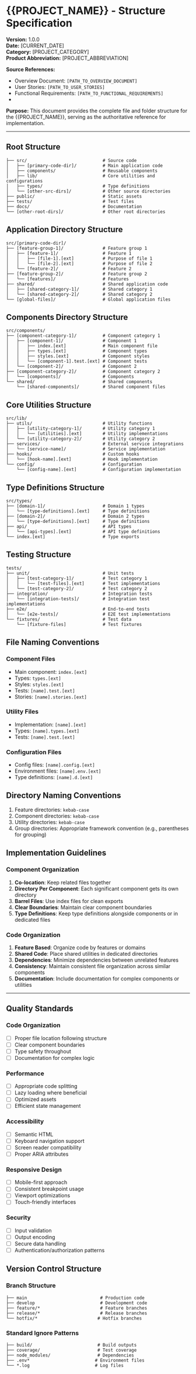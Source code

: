 # {{PROJECT_NAME}} - Structure Specification
**Version:** 1.0.0  
**Date:** [CURRENT_DATE]  
**Category:** [PROJECT_CATEGORY]  
**Product Abbreviation:** [PROJECT_ABBREVIATION]

**Source References:**
- Overview Document: `[PATH_TO_OVERVIEW_DOCUMENT]`
- User Stories: `[PATH_TO_USER_STORIES]`
- Functional Requirements: `[PATH_TO_FUNCTIONAL_REQUIREMENTS]`
- [Other Documents]: `[PATH_TO_OTHER_DOCUMENTS]`

**Purpose:** This document provides the complete file and folder structure for the {{PROJECT_NAME}}, serving as the authoritative reference for implementation.

---

## Root Structure
```
├── src/                             # Source code
│   ├── [primary-code-dir]/          # Main application code
│   ├── components/                  # Reusable components
│   ├── lib/                         # Core utilities and configurations
│   ├── types/                       # Type definitions
│   └── [other-src-dirs]/            # Other source directories
├── public/                          # Static assets
├── tests/                           # Test files
├── docs/                            # Documentation
└── [other-root-dirs]/               # Other root directories
```

## Application Directory Structure
```
src/[primary-code-dir]/
├── [feature-group-1]/               # Feature group 1
│   ├── [feature-1]/                 # Feature 1
│   │   ├── [file-1].[ext]           # Purpose of file 1
│   │   └── [file-2].[ext]           # Purpose of file 2
│   └── [feature-2]/                 # Feature 2
├── [feature-group-2]/               # Feature group 2
│   └── [features]/                  # Features
├── shared/                          # Shared application code
│   ├── [shared-category-1]/         # Shared category 1
│   └── [shared-category-2]/         # Shared category 2
└── [global-files]/                  # Global application files
```

## Components Directory Structure
```
src/components/
├── [component-category-1]/          # Component category 1
│   ├── [component-1]/               # Component 1
│   │   ├── index.[ext]              # Main component file
│   │   ├── types.[ext]              # Component types
│   │   ├── styles.[ext]             # Component styles
│   │   └── [component-1].test.[ext] # Component tests
│   └── [component-2]/               # Component 2
├── [component-category-2]/          # Component category 2
│   └── [components]/                # Components
└── shared/                          # Shared components
    └── [shared-components]/         # Shared component files
```

## Core Utilities Structure
```
src/lib/
├── utils/                           # Utility functions
│   ├── [utility-category-1]/        # Utility category 1
│   │   └── [utilities].[ext]        # Utility implementations
│   └── [utility-category-2]/        # Utility category 2
├── services/                        # External service integrations
│   └── [service-name]/              # Service implementation
├── hooks/                           # Custom hooks
│   └── [hook-name].[ext]            # Hook implementation
└── config/                          # Configuration
    └── [config-name].[ext]          # Configuration implementation
```

## Type Definitions Structure
```
src/types/
├── [domain-1]/                      # Domain 1 types
│   └── [type-definitions].[ext]     # Type definitions
├── [domain-2]/                      # Domain 2 types
│   └── [type-definitions].[ext]     # Type definitions
├── api/                             # API types
│   └── [api-types].[ext]            # API type definitions
└── index.[ext]                      # Type exports
```

## Testing Structure
```
tests/
├── unit/                            # Unit tests
│   ├── [test-category-1]/           # Test category 1
│   │   └── [test-files].[ext]       # Test implementations
│   └── [test-category-2]/           # Test category 2
├── integration/                     # Integration tests
│   └── [integration-tests]/         # Integration test implementations
├── e2e/                             # End-to-end tests
│   └── [e2e-tests]/                 # E2E test implementations
└── fixtures/                        # Test data
    └── [fixture-files]              # Test fixtures
```

## File Naming Conventions

### Component Files
- Main component: `index.[ext]`
- Types: `types.[ext]`
- Styles: `styles.[ext]`
- Tests: `[name].test.[ext]`
- Stories: `[name].stories.[ext]`

### Utility Files
- Implementation: `[name].[ext]`
- Types: `[name].types.[ext]`
- Tests: `[name].test.[ext]`

### Configuration Files
- Config files: `[name].config.[ext]`
- Environment files: `[name].env.[ext]`
- Type definitions: `[name].d.[ext]`

## Directory Naming Conventions

1. Feature directories: `kebab-case`
2. Component directories: `kebab-case`
3. Utility directories: `kebab-case`
4. Group directories: Appropriate framework convention (e.g., parentheses for grouping)

## Implementation Guidelines

### Component Organization
1. **Co-location**: Keep related files together
2. **Directory Per Component**: Each significant component gets its own directory
3. **Barrel Files**: Use index files for clean exports
4. **Clear Boundaries**: Maintain clear component boundaries
5. **Type Definitions**: Keep type definitions alongside components or in dedicated files

### Code Organization
1. **Feature Based**: Organize code by features or domains
2. **Shared Code**: Place shared utilities in dedicated directories
3. **Dependencies**: Minimize dependencies between unrelated features
4. **Consistency**: Maintain consistent file organization across similar components
5. **Documentation**: Include documentation for complex components or utilities

---

## Quality Standards

### Code Organization
- [ ] Proper file location following structure
- [ ] Clear component boundaries
- [ ] Type safety throughout
- [ ] Documentation for complex logic

### Performance
- [ ] Appropriate code splitting
- [ ] Lazy loading where beneficial
- [ ] Optimized assets
- [ ] Efficient state management

### Accessibility
- [ ] Semantic HTML
- [ ] Keyboard navigation support
- [ ] Screen reader compatibility
- [ ] Proper ARIA attributes

### Responsive Design
- [ ] Mobile-first approach
- [ ] Consistent breakpoint usage
- [ ] Viewport optimizations
- [ ] Touch-friendly interfaces

### Security
- [ ] Input validation
- [ ] Output encoding
- [ ] Secure data handling
- [ ] Authentication/authorization patterns

## Version Control Structure

### Branch Structure
```
├── main                            # Production code
├── develop                         # Development code
├── feature/*                       # Feature branches
├── release/*                       # Release branches
└── hotfix/*                       # Hotfix branches
```

### Standard Ignore Patterns
```
├── build/                         # Build outputs
├── coverage/                      # Test coverage
├── node_modules/                  # Dependencies
├── .env*                         # Environment files
└── *.log                         # Log files
``` 